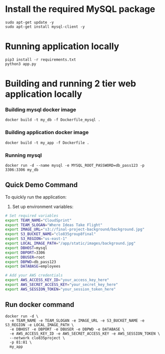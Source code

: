 # Install the required MySQL package
```
sudo apt-get update -y
sudo apt-get install mysql-client -y
```

# Running application locally
```
pip3 install -r requirements.txt
python3 app.py
```

# Building and running 2 tier web application locally
### Building mysql docker image 
```
docker build -t my_db -f Dockerfile_mysql . 
```

### Building application docker image 
```
docker build -t my_app -f Dockerfile . 
```

### Running mysql
```
docker run -d --name mysql -e MYSQL_ROOT_PASSWORD=db_pass123 -p 3306:3306 my_db
```

## Quick Demo Command

To quickly run the application:

1. Set up environment variables:
```bash
# Set required variables
export TEAM_NAME="CloudSprint"
export TEAM_SLOGAN="Where Ideas Take Flight"
export IMAGE_URL="s3://final-project-background/background.jpg"
export S3_BUCKET_NAME="clo835group8final"
export S3_REGION="us-east-1" 
export LOCAL_IMAGE_PATH="/app/static/images/background.jpg"
export DBHOST=mysql
export DBPORT=3306
export DBUSER=root
export DBPWD=db_pass123
export DATABASE=employees

# Add your AWS credentials
export AWS_ACCESS_KEY_ID="your_access_key_here"
export AWS_SECRET_ACCESS_KEY="your_secret_key_here"
export AWS_SESSION_TOKEN="your_session_token_here"
```

## Run docker command

```
docker run -d \
  -e TEAM_NAME -e TEAM_SLOGAN -e IMAGE_URL -e S3_BUCKET_NAME -e S3_REGION -e LOCAL_IMAGE_PATH \
  -e DBHOST -e DBPORT -e DBUSER -e DBPWD -e DATABASE \
  -e AWS_ACCESS_KEY_ID -e AWS_SECRET_ACCESS_KEY -e AWS_SESSION_TOKEN \
  --network clo835project \
  -p 81:81 \
  my_app
```